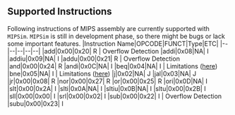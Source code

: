 ## Supported Instructions
Following instructions of MIPS assembly are currently supported with `MIPSim`. `MIPSim` is still in development phase, so there might be bugs or lack some important features.
|Instruction Name|OPCODE|FUNCT|Type|ETC|
|--|--|--|--|--|
|add|0x00|0x20| R | Overflow Detection
|addi|0x08|NA| I 
|addiu|0x09|NA| I 
|addu|0x00|0x21| R | Overflow Detection
|and|0x00|0x24| R 
|andi|0x0C|NA| I
|beq|0x04|NA| I | Limitations ([here](https://github.com/gooday2die/MIPSim/blob/cpp/github/Limitations.md))
|bne|0x05|NA| I | Limitations ([here](https://github.com/gooday2die/MIPSim/blob/cpp/github/Limitations.md))
|j|0x02|NA| J
|jal|0x03|NA| J
|jr|0x00|0x08| R
|nor|0x00|0x27| R
|or|0x00|0x25| R
|ori|0x0D|NA| I
|slt|0x00|0x2A| I
|slti|0x0A|NA| I
|sltiu|0x0B|NA| I
|sltu|0x00|0x2B| I
|sll|0x00|0x00| I
|srl|0x00|0x02| I
|sub|0x00|0x22| I | Overflow Detection
|subu|0x00|0x23| I